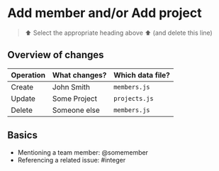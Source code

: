 # Add member and/or Add project

> ⬆️ Select the appropriate heading above ⬆️ (and delete this line)

## Overview of changes

| Operation | What changes? | Which data file? |
| --------- | ------------- | ---------------- |
| Create    | John Smith    | `members.js`     |
| Update    | Some Project  | `projects.js`    |
| Delete    | Someone else  | `members.js`     |

## Basics

- Mentioning a team member: @somemember
- Referencing a related issue: #integer
